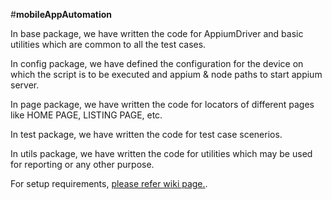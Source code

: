 
#**mobileAppAutomation**

In base package, we have written the code for AppiumDriver and basic utilities which are common to all the test cases.

In config package, we have defined the configuration for the device on which the script is to be executed and appium & node paths to start appium server.

In page package, we have written the code for locators of different pages like HOME PAGE, LISTING PAGE, etc.

In test package, we have written the code for test case scenerios.

In utils package, we have written the code for utilities which may be used for reporting or any other purpose.

For setup requirements, [please refer wiki page.](https://github.com/roopeshsharma70/mobileAppAutomation/wiki).
